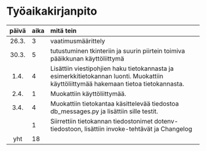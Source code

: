 # Työaikakirjanpito

| päivä | aika | mitä tein  |
| :----:|:-----| :-----|
| 26.3. | 3    | vaatimusmäärittely |
| 30.3. | 5    | tutustuminen tkinteriin ja suurin piirtein toimiva pääikkunan käyttöliittymä |
| 1.4. | 4    | Lisättiin viestipohjien haku tietokannasta ja esimerkkitietokannan luonti. Muokattiin käyttöliittymää hakemaan tietoa tietokannasta. |
| 2.4. | 1    | Muokattiin käyttöliittymää. |
| 3.4. | 4    | Muokattiin tietokantaa käsittelevää tiedostoa db_messages.py ja lisättiin sille testit. |
|  | 1    | Siirrettiin tietokannan tiedostonimet dotenv-tiedostoon, lisättiin invoke-tehtävät ja Changelog |
| yht | 18    |  |
